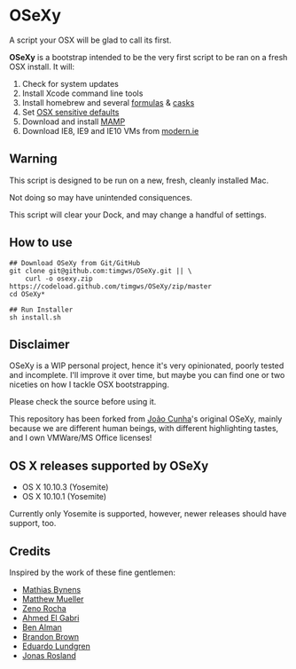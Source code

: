 # OSeXy
A script your OSX will be glad to call its first.

**OSeXy** is a bootstrap intended to be the very first script to be ran on a fresh OSX install. It will:

1. Check for system updates
2. Install Xcode command line tools
3. Install homebrew and several [formulas](https://github.com/timgws/OSeXy/blob/master/Brewfile) & [casks](https://github.com/timgws/OSeXy/blob/master/Caskfile)
4. Set [OSX sensitive defaults](https://github.com/timgws/OSeXy/blob/master/osx.sh)
5. Download and install [MAMP](https://www.mamp.info)
6. Download IE8, IE9 and IE10 VMs from [modern.ie](https://www.modern.ie/en-us/virtualization-tools#downloads)

## Warning

This script is designed to be run on a new, fresh, cleanly installed Mac.

Not doing so may have unintended consiquences.

This script will clear your Dock, and may change a handful of settings.

## How to use

    ## Download OSeXy from Git/GitHub
    git clone git@github.com:timgws/OSeXy.git || \
        curl -o osexy.zip https://codeload.github.com/timgws/OSeXy/zip/master
    cd OSeXy*
    
    ## Run Installer
    sh install.sh

## Disclaimer
OSeXy is a WIP personal project, hence it's very opinionated, poorly tested and incomplete. I'll improve it over time, but maybe you can find one or two niceties on how I tackle OSX bootstrapping.

Please check the source before using it.

This repository has been forked from [João Cunha](https://github.com/joaocunha)'s original OSeXy, mainly because we are different human beings, with different highlighting tastes, and I own VMWare/MS Office licenses!

## OS X releases supported by OSeXy

* OS X 10.10.3 (Yosemite)
* OS X 10.10.1 (Yosemite)

Currently only Yosemite is supported, however, newer releases should have support, too.

## Credits
Inspired by the work of these fine gentlemen:

* [Mathias Bynens](https://github.com/mathiasbynens/dotfiles)
* [Matthew Mueller](http://lapwinglabs.com/blog/hacker-guide-to-setting-up-your-mac)
* [Zeno Rocha](https://gist.github.com/zenorocha/7159780)
* [Ahmed El Gabri](https://github.com/ahmedelgabri/dotfiles)
* [Ben Alman](https://github.com/cowboy/dotfiles)
* [Brandon Brown](https://gist.github.com/brandonb927/3195465)
* [Eduardo Lundgren](https://github.com/eduardolundgren/dotfiles)
* [Jonas Rosland](https://github.com/virtualswede/osx-bootstrap)
